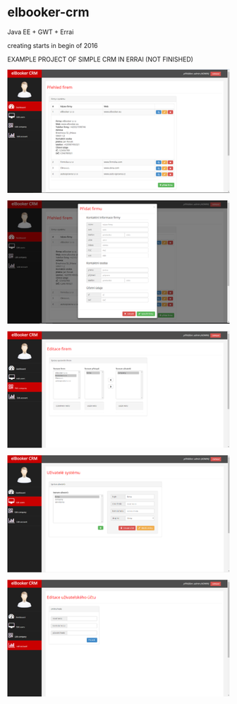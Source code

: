 # elbooker-crm

Java EE + GWT + Errai

creating starts in begin of 2016

EXAMPLE PROJECT OF SIMPLE CRM IN ERRAI (NOT FINISHED)

![alt tag](https://raw.githubusercontent.com/schrek1/elbooker-crm/master/pic4.png)

![alt tag](https://raw.githubusercontent.com/schrek1/elbooker-crm/master/pic5.png)

![alt tag](https://raw.githubusercontent.com/schrek1/elbooker-crm/master/pic2.png)

![alt tag](https://raw.githubusercontent.com/schrek1/elbooker-crm/master/pic3.png)

![alt tag](https://raw.githubusercontent.com/schrek1/elbooker-crm/master/pic1.png)
